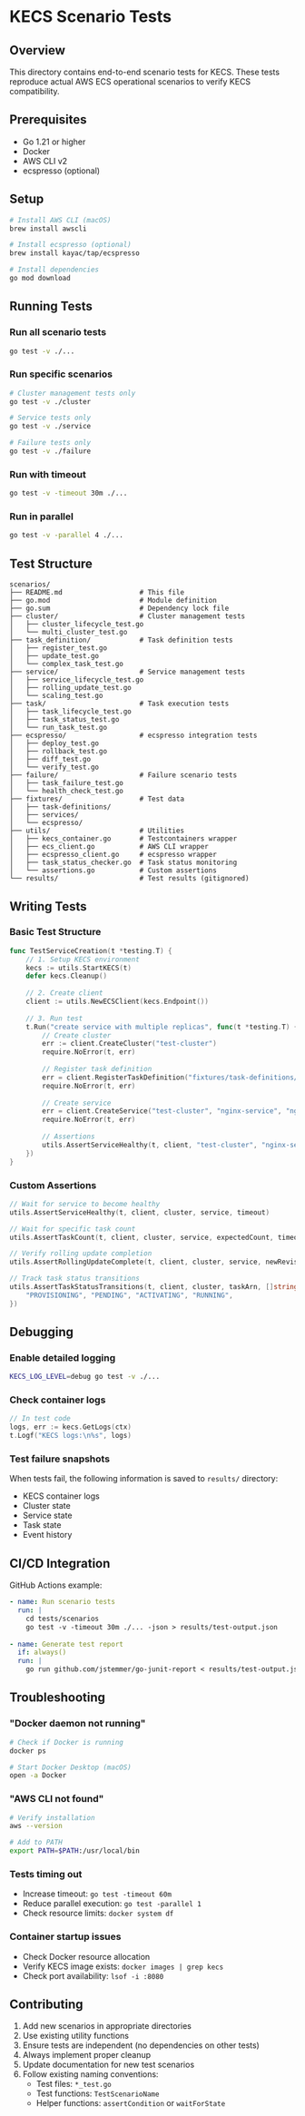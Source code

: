 # KECS Scenario Tests

## Overview

This directory contains end-to-end scenario tests for KECS.
These tests reproduce actual AWS ECS operational scenarios to verify KECS compatibility.

## Prerequisites

- Go 1.21 or higher
- Docker
- AWS CLI v2
- ecspresso (optional)

## Setup

```bash
# Install AWS CLI (macOS)
brew install awscli

# Install ecspresso (optional)
brew install kayac/tap/ecspresso

# Install dependencies
go mod download
```

## Running Tests

### Run all scenario tests
```bash
go test -v ./...
```

### Run specific scenarios
```bash
# Cluster management tests only
go test -v ./cluster

# Service tests only
go test -v ./service

# Failure tests only
go test -v ./failure
```

### Run with timeout
```bash
go test -v -timeout 30m ./...
```

### Run in parallel
```bash
go test -v -parallel 4 ./...
```

## Test Structure

```
scenarios/
├── README.md                   # This file
├── go.mod                      # Module definition
├── go.sum                      # Dependency lock file
├── cluster/                    # Cluster management tests
│   ├── cluster_lifecycle_test.go
│   └── multi_cluster_test.go
├── task_definition/            # Task definition tests
│   ├── register_test.go
│   ├── update_test.go
│   └── complex_task_test.go
├── service/                    # Service management tests
│   ├── service_lifecycle_test.go
│   ├── rolling_update_test.go
│   └── scaling_test.go
├── task/                       # Task execution tests
│   ├── task_lifecycle_test.go
│   ├── task_status_test.go
│   └── run_task_test.go
├── ecspresso/                  # ecspresso integration tests
│   ├── deploy_test.go
│   ├── rollback_test.go
│   ├── diff_test.go
│   └── verify_test.go
├── failure/                    # Failure scenario tests
│   ├── task_failure_test.go
│   └── health_check_test.go
├── fixtures/                   # Test data
│   ├── task-definitions/
│   ├── services/
│   └── ecspresso/
├── utils/                      # Utilities
│   ├── kecs_container.go       # Testcontainers wrapper
│   ├── ecs_client.go           # AWS CLI wrapper
│   ├── ecspresso_client.go     # ecspresso wrapper
│   ├── task_status_checker.go  # Task status monitoring
│   └── assertions.go           # Custom assertions
└── results/                    # Test results (gitignored)
```

## Writing Tests

### Basic Test Structure
```go
func TestServiceCreation(t *testing.T) {
    // 1. Setup KECS environment
    kecs := utils.StartKECS(t)
    defer kecs.Cleanup()
    
    // 2. Create client
    client := utils.NewECSClient(kecs.Endpoint())
    
    // 3. Run test
    t.Run("create service with multiple replicas", func(t *testing.T) {
        // Create cluster
        err := client.CreateCluster("test-cluster")
        require.NoError(t, err)
        
        // Register task definition
        err = client.RegisterTaskDefinition("fixtures/task-definitions/nginx.json")
        require.NoError(t, err)
        
        // Create service
        err = client.CreateService("test-cluster", "nginx-service", "nginx:1", 3)
        require.NoError(t, err)
        
        // Assertions
        utils.AssertServiceHealthy(t, client, "test-cluster", "nginx-service", 30*time.Second)
    })
}
```

### Custom Assertions
```go
// Wait for service to become healthy
utils.AssertServiceHealthy(t, client, cluster, service, timeout)

// Wait for specific task count
utils.AssertTaskCount(t, client, cluster, service, expectedCount, timeout)

// Verify rolling update completion
utils.AssertRollingUpdateComplete(t, client, cluster, service, newRevision, timeout)

// Track task status transitions
utils.AssertTaskStatusTransitions(t, client, cluster, taskArn, []string{
    "PROVISIONING", "PENDING", "ACTIVATING", "RUNNING",
})
```

## Debugging

### Enable detailed logging
```bash
KECS_LOG_LEVEL=debug go test -v ./...
```

### Check container logs
```go
// In test code
logs, err := kecs.GetLogs(ctx)
t.Logf("KECS logs:\n%s", logs)
```

### Test failure snapshots
When tests fail, the following information is saved to `results/` directory:
- KECS container logs
- Cluster state
- Service state
- Task state
- Event history

## CI/CD Integration

GitHub Actions example:
```yaml
- name: Run scenario tests
  run: |
    cd tests/scenarios
    go test -v -timeout 30m ./... -json > results/test-output.json
    
- name: Generate test report
  if: always()
  run: |
    go run github.com/jstemmer/go-junit-report < results/test-output.json > results/junit.xml
```

## Troubleshooting

### "Docker daemon not running"
```bash
# Check if Docker is running
docker ps

# Start Docker Desktop (macOS)
open -a Docker
```

### "AWS CLI not found"
```bash
# Verify installation
aws --version

# Add to PATH
export PATH=$PATH:/usr/local/bin
```

### Tests timing out
- Increase timeout: `go test -timeout 60m`
- Reduce parallel execution: `go test -parallel 1`
- Check resource limits: `docker system df`

### Container startup issues
- Check Docker resource allocation
- Verify KECS image exists: `docker images | grep kecs`
- Check port availability: `lsof -i :8080`

## Contributing

1. Add new scenarios in appropriate directories
2. Use existing utility functions
3. Ensure tests are independent (no dependencies on other tests)
4. Always implement proper cleanup
5. Update documentation for new test scenarios
6. Follow existing naming conventions:
   - Test files: `*_test.go`
   - Test functions: `TestScenarioName`
   - Helper functions: `assertCondition` or `waitForState`